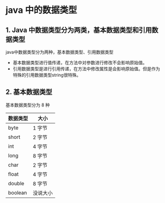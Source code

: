 # java 中的数据类型

## 1. Java 中数据类型分为两类，基本数据类型和引用数据类型

java中数据类型分为两种，基本数据类型、引用数据类型

- 基本数据类型进行值传递，在方法中对参数进行修改不会影响原始值。
- 引用数据类型是进行引用传递，在方法中修改属性是会影响原始值。但是作为特殊的引用数据类型string很特殊。

## 2. 基本数据类型

基本数据类型分为 8 种

| 数据类型 | 大小     |
| -------- | -------- |
| byte     | 1 字节   |
| short    | 2 字节   |
| int      | 4 字节   |
| long     | 8 字节   |
| char     | 2 字节   |
| float    | 4 字节   |
| double   | 8 字节   |
| boolean  | 没说大小 |
